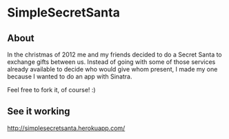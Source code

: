 # SimpleSecretSanta

## About

In the christmas of 2012 me and my friends decided to do a Secret Santa to exchange gifts between us. Instead of going with some of those services already available to decide who would give whom present, I made my one because I wanted to do an app with Sinatra.

Feel free to fork it, of course! :)

## See it working

http://simplesecretsanta.herokuapp.com/